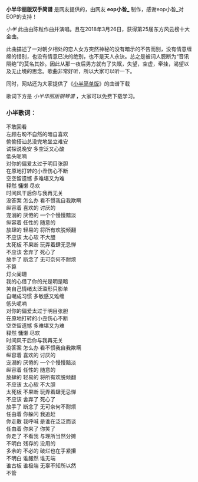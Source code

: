 

**小半华丽版双手简谱** 是网友提供的，由网友 **eop小昝_** 制作，感谢eop小昝_对EOP的支持！

_小半_ 此曲由陈粒作曲并演唱。且在2018年3月26日，获得第25届东方风云榜十大金曲。

此曲描述了一对朝夕相处的恋人女方突然神秘的没有暗示的不告而别，没有情意缠绵的惜别，也没有情意已决的绝别，也不是天人永诀。总之是被词人臆断为“音讯隔绝”的莫名其妙。因此从那一夜后男方就有了失眠，失望，空虚，牵挂，渴望以及无止境的思念。歌曲非常好听，所以大家可以听一下。

同时，网站还为大家提供了《[小半简单版](Music-9730-小半-纵容着喜欢的讨厌的宠溺的厌倦的一个个慢慢黯淡.html "小半简单版")》的曲谱下载

歌词下方是 _小半华丽版钢琴谱_ ，大家可以免费下载学习。

### 小半歌词：

不敢回看  
左顾右盼不自然的暗自喜欢  
偷偷搭讪总没完地坐立难安  
试探说晚安 多空泛又心酸  
低头呢喃  
对你的偏爱太过于明目张胆  
在原地打转的小丑伤心不断  
空空留遗憾 多难堪又为难  
释然 慵懒 尽欢  
时间风干后你与我再无关  
没答案 怎么办 看不惯我自我欺瞒  
纵容着 喜欢的 讨厌的  
宠溺的 厌倦的 一个个慢慢黯淡  
纵容着 任性的 随意的  
放肆的 轻易的 将所有欢脱倾翻  
不应该 太心软 不大胆  
太死板 不果断 玩弄着肆无忌惮  
不应该 舍弃了 死心了  
放手了 断念了 无可奈何不耐烦  
不算  
灯火阑珊  
我的心借了你的光是明是暗  
笑自己情绪太泛滥形只影单  
自嘲成习惯 多敏感又难缠  
低头呢喃  
对你的偏爱太过于明目张胆  
在原地打转的小丑伤心不断  
空空留遗憾 多难堪又为难  
释然 慵懒 尽欢  
时间风干后你与我再无关  
没答案 怎么办 看不惯我自我欺瞒  
纵容着 喜欢的 讨厌的  
宠溺的 厌倦的 一个个慢慢黯淡  
纵容着 任性的 随意的  
放肆的 轻易的 将所有欢脱倾翻  
不应该 太心软 不大胆  
太死板 不果断 玩弄着肆无忌惮  
不应该 舍弃了 死心了  
放手了 断念了 无可奈何不耐烦  
任由着 你躲闪 我追赶  
你走散 我呼喊 是谁在泛泛而谈  
任由着 你来了 你笑了  
你走了 不看我 与理所当然分摊  
不明白 残存的 没用的  
多余的 不必的 破烂也在手紧攥  
不明白 谁赧然 谁无端  
谁古板 谁极端 无辜不知所以然  
不管


